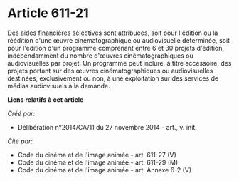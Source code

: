 # Article 611-21

Des aides financières sélectives sont attribuées, soit pour l'édition ou la réédition d'une œuvre cinématographique ou
audiovisuelle déterminée, soit pour l'édition d'un programme comprenant entre 6 et 30 projets d'édition, indépendamment du
nombre d'œuvres cinématographiques ou audiovisuelles par projet. Un programme peut inclure, à titre accessoire, des projets
portant sur des œuvres cinématographiques ou audiovisuelles destinées, exclusivement ou non, à une exploitation sur des
services de médias audiovisuels à la demande.

**Liens relatifs à cet article**

_Créé par_:

  - Délibération n°2014/CA/11 du 27 novembre 2014 - art., v. init.

_Cité par_:

  - Code du cinéma et de l'image animée - art. 611-27 (V)
  - Code du cinéma et de l'image animée - art. 611-29 (M)
  - Code du cinéma et de l'image animée - art. Annexe 6-2 (V)
